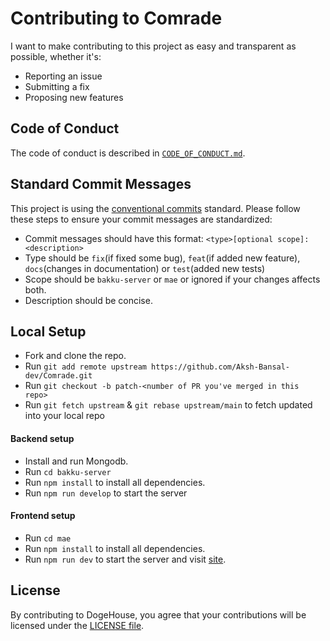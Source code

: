 # Contributing to Comrade

I want to make contributing to this project as easy and transparent as possible, whether it's:

- Reporting an issue
- Submitting a fix
- Proposing new features

## Code of Conduct

The code of conduct is described in [`CODE_OF_CONDUCT.md`](CODE_OF_CONDUCT.md).

## Standard Commit Messages

This project is using the [conventional commits](https://www.conventionalcommits.org/en/v1.0.0-beta.2/) standard. Please follow these steps to ensure your
commit messages are standardized:

- Commit messages should have this format:
  `<type>[optional scope]: <description>`
- Type should be `fix`(if fixed some bug), `feat`(if added new feature), `docs`(changes in documentation) or `test`(added new tests)
- Scope should be `bakku-server` or `mae` or ignored if your changes affects both.
- Description should be concise.

## Local Setup

- Fork and clone the repo.
- Run `git add remote upstream https://github.com/Aksh-Bansal-dev/Comrade.git`
- Run `git checkout -b patch-<number of PR you've merged in this repo>`
- Run `git fetch upstream` & `git rebase upstream/main` to fetch updated into your local repo

#### Backend setup

- Install and run Mongodb.
- Run `cd bakku-server`
- Run `npm install` to install all dependencies.
- Run `npm run develop` to start the server

#### Frontend setup

- Run `cd mae`
- Run `npm install` to install all dependencies.
- Run `npm run dev` to start the server and visit [site](http://localhost:3000).

## License

By contributing to DogeHouse, you agree that your contributions will be licensed
under the [LICENSE file](LICENSE).
